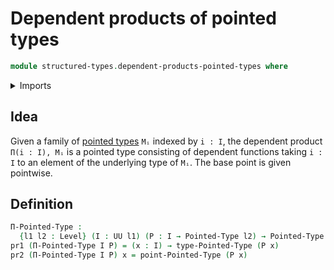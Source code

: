 # Dependent products of pointed types

```agda
module structured-types.dependent-products-pointed-types where
```

<details><summary>Imports</summary>

```agda
open import foundation.action-on-identifications-functions
open import foundation.dependent-pair-types
open import foundation.function-extensionality
open import foundation.identity-types
open import foundation.unital-binary-operations
open import foundation.universe-levels

open import structured-types.pointed-types
```

</details>

## Idea

Given a family of [pointed types](structured-types.pointed-types.md) `Mᵢ`
indexed by `i : I`, the dependent product `Π(i : I), Mᵢ` is a pointed type
consisting of dependent functions taking `i : I` to an element of the underlying
type of `Mᵢ`. The base point is given pointwise.

## Definition

```agda
Π-Pointed-Type :
  {l1 l2 : Level} (I : UU l1) (P : I → Pointed-Type l2) → Pointed-Type (l1 ⊔ l2)
pr1 (Π-Pointed-Type I P) = (x : I) → type-Pointed-Type (P x)
pr2 (Π-Pointed-Type I P) x = point-Pointed-Type (P x)
```
